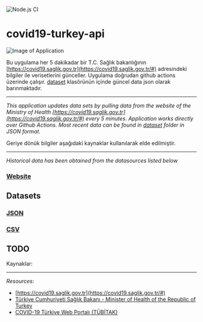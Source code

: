 
![Node.js CI](https://github.com/ozanerturk/covid19-turkey-api/workflows/Node.js%20CI/badge.svg?branch=master&event=schedule)
# covid19-turkey-api

![Image of Application](https://raw.githubusercontent.com/capan/covid19-turkey-api/master/assets/Screenshot%20from%202020-04-12%2021-44-44.png)

Bu uygulama her 5 dakikadar bir  T.C. Sağlık bakanlığının [https://covid19.saglik.gov.tr](https://covid19.saglik.gov.tr/#) adresindeki bilgiler ile verisetlerini günceller. Uygulama doğrudan github actions üzerinde çalışır. [dataset](dataset) klasörünün içinde güncel data json olarak barınmaktadır.

-----

*This application updates data sets by pulling data from the website of the Ministry of Health [https://covid19.saglik.gov.tr](https://covid19.saglik.gov.tr/#) every 5 minutes. Application works directly over Github Actions. Most recent data can be found in [dataset](dataset) folder in JSON format.*

Geriye dönük bilgiler aşağıdaki kaynaklar kullanılarak elde edilmiştir.

-----

*Historical data has been obtained from the datasources listed below*

### [Website](https://ozanerturk.github.io/covid19-turkey-api/)
## Datasets
### [JSON](https://raw.githubusercontent.com/ozanerturk/covid19-turkey-api/master/dataset/timeline.json) 
### [CSV](https://raw.githubusercontent.com/ozanerturk/covid19-turkey-api/master/dataset/timeline.csv)

## TODO

Kaynaklar:

-----

*Resources:*
- [https://covid19.saglik.gov.tr](https://covid19.saglik.gov.tr/#) 
- [Türkiye Cumhuriyeti Sağlık Bakanı - Minister of Health of the Republic of Turkey](https://twitter.com/drfahrettinkoca)
- [COVID-19 Türkiye Web Portalı (TÜBİTAK)](https://covid19.tubitak.gov.tr/turkiyede-durum)

